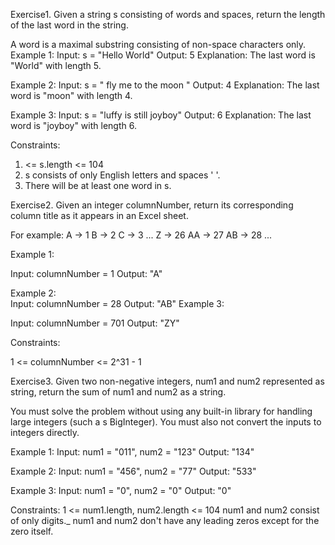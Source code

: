 Exercise1. Given a string s consisting of words and spaces, return the length of the last word in the string.

A word is a maximal
substring
consisting of non-space characters only.
Example 1:
Input: s = "Hello World"
Output: 5
Explanation: The last word is "World" with length 5.

Example 2:
Input: s = "   fly me   to   the moon  "
Output: 4
Explanation: The last word is "moon" with length 4.

Example 3:
Input: s = "luffy is still joyboy"
Output: 6
Explanation: The last word is "joyboy" with length 6.

Constraints:
1. <= s.length <= 104
2. s consists of only English letters and spaces ' '.
3. There will be at least one word in s.


Exercise2. Given an integer columnNumber, return its corresponding column title as it appears in an Excel sheet.

For example:
A -> 1
B -> 2
C -> 3
...
Z -> 26
AA -> 27
AB -> 28
...

Example 1:

Input: columnNumber = 1
Output: "A"

Example 2:   
Input: columnNumber = 28
Output: "AB"
Example 3:

Input: columnNumber = 701
Output: "ZY"


Constraints:

1 <= columnNumber <= 2^31 - 1

Exercise3. Given two non-negative integers, num1 and num2 represented as string, return the sum of num1 and num2 as a string.

You must solve the problem without using any built-in library for handling large integers (such a s BigInteger). You must also not convert the inputs to integers directly.

Example 1:
Input: num1 = "011", num2 = "123"
Output: "134" 

Example 2:
Input: num1 = "456", num2 = "77"
Output: "533"

Example 3:
Input: num1 = "0", num2 = "0"
Output: "0"

Constraints:
1 <= num1.length, num2.length <= 104
num1 and num2 consist of only digits._
num1 and num2 don't have any leading zeros except for the zero itself.
